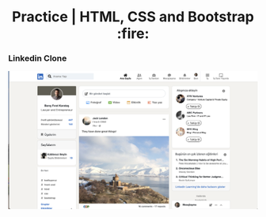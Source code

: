 <h1 align="center">Practice | HTML, CSS and Bootstrap   :fire:</h1>

<h3>Linkedin Clone </h3>
<p align="center">
  <img src="/assets/cover.png">
</p>
